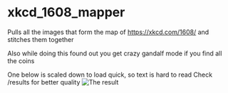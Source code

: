 # xkcd_1608_mapper
Pulls all the images that form the map of https://xkcd.com/1608/ and stitches them together

Also while doing this found out you get crazy gandalf mode if you find all the coins

One below is scaled down to load quick, so text is hard to read
Check /results for better quality
<img src="https://github.com/Rthe1st/xkcd_1608_mapper/tree/master/results/total_img_20_pixel.png" alt="The result"/>
